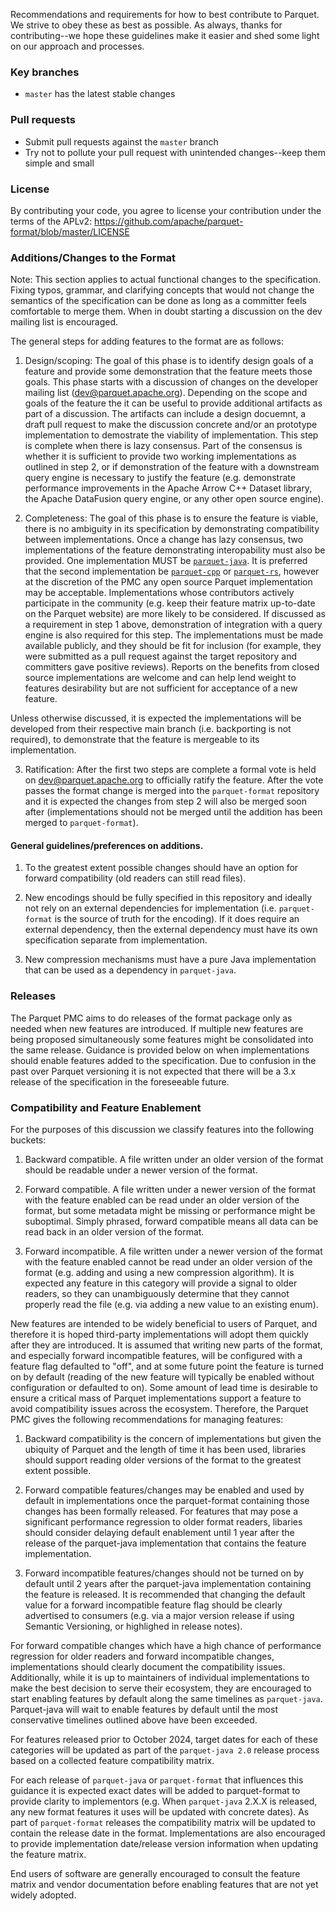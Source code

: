 <!--
  - Licensed to the Apache Software Foundation (ASF) under one
  - or more contributor license agreements.  See the NOTICE file
  - distributed with this work for additional information
  - regarding copyright ownership.  The ASF licenses this file
  - to you under the Apache License, Version 2.0 (the
  - "License"); you may not use this file except in compliance
  - with the License.  You may obtain a copy of the License at
  -
  -   http://www.apache.org/licenses/LICENSE-2.0
  -
  - Unless required by applicable law or agreed to in writing,
  - software distributed under the License is distributed on an
  - "AS IS" BASIS, WITHOUT WARRANTIES OR CONDITIONS OF ANY
  - KIND, either express or implied.  See the License for the
  - specific language governing permissions and limitations
  - under the License.
  -->

Recommendations and requirements for how to best contribute to Parquet. We strive to obey these as best as possible. As always, thanks for contributing--we hope these guidelines make it easier and shed some light on our approach and processes.

### Key branches
- `master` has the latest stable changes

### Pull requests
- Submit pull requests against the `master` branch
- Try not to pollute your pull request with unintended changes--keep them simple and small

### License
By contributing your code, you agree to license your contribution under the terms of the APLv2:
https://github.com/apache/parquet-format/blob/master/LICENSE

### Additions/Changes to the Format

Note: This section applies to actual functional changes to the specification.
Fixing typos, grammar, and clarifying concepts that would not change the
semantics of the specification can be done as long as a committer feels comfortable
to merge them. When in doubt starting a discussion on the dev mailing list is
encouraged.

The general steps for adding features to the format are as follows:

1. Design/scoping: The goal of this phase is to identify design goals of a feature and provide some demonstration that the feature meets those goals. This phase starts with a discussion of changes on the developer mailing list (dev@parquet.apache.org). Depending on the scope and goals of the feature the it can be useful to provide additional artifacts as part of a discussion. The artifacts can include a 
design docuemnt, a draft pull request to make the
   discussion concrete and/or an prototype implementation to demostrate the viability of implementation. This step is complete when there is lazy consensus. Part
   of the consensus is whether it is sufficient to provide two working
   implementations as outlined in step 2, or if demonstration of the feature with
   a downstream query engine is necessary to justify the feature (e.g.
   demonstrate performance improvements in the Apache Arrow C++ Dataset library,
   the Apache DataFusion query engine, or any other open source engine).

2. Completeness: The goal of this phase is to ensure the feature is
viable, there is no ambiguity in its specification by demonstrating compatibility between implementations. Once a change has lazy consensus, two implementations of the feature
   demonstrating interopability must also be provided.  One implementation MUST
   be [`parquet-java`](http://github.com/apache/parquet-java).  It is preferred
   that the second implementation be
   [`parquet-cpp`](https://github.com/apache/arrow) or
   [`parquet-rs`](https://github.com/apache/arrow-rs), however at the discretion
   of the PMC any open source Parquet implementation may be acceptable.
   Implementations whose contributors actively participate in the community
   (e.g. keep their feature matrix up-to-date on the Parquet website) are more
   likely to be considered. If discussed as a requirement in step 1 above,
   demonstration of integration with a query engine is also required for this
   step. The implementations must be made available publicly, and they should be
   fit for inclusion (for example, they were submitted as a pull request against
   the target repository and committers gave positive reviews). Reports on the benefits from closed source implementations
   are welcome and can help lend weight to features desirability but
   are not sufficient for acceptance of a new feature.

Unless otherwise discussed, it is expected the implementations will be developed
from their respective main branch (i.e. backporting is not required), to demonstrate that the feature is mergeable to its implementation.

3. Ratification: After the first two steps are complete a formal vote is held on
   dev@parquet.apache.org to officially ratify the feature.  After the vote
   passes the format change is merged into the `parquet-format` repository and
   it is expected the changes from step 2 will also be merged soon after
   (implementations should not be merged until the addition has been merged to
   `parquet-format`).

#### General guidelines/preferences on additions.

1. To the greatest extent possible changes should have an option for forward
   compatibility (old readers can still read files).

2. New encodings should be fully specified in this repository and ideally not
   rely on an external dependencies for implementation (i.e. `parquet-format` is
   the source of truth for the encoding). If it does require an
   external dependency, then the external dependency must have its
   own specification separate from implementation.

3. New compression mechanisms must have a pure Java implementation that can be
   used as a dependency in `parquet-java`.

### Releases

The Parquet PMC aims to do releases of the format package only as needed when
new features are introduced. If multiple new features are being proposed
simultaneously some features might be consolidated into the same release.
Guidance is provided below on when implementations should enable features added
to the specification.  Due to confusion in the past over Parquet versioning it
is not expected that there will be a 3.x release of the specification in the
foreseeable future.

### Compatibility and Feature Enablement

For the purposes of this discussion we classify features into the following buckets:

1. Backward compatible. A file written under an older version of the format
   should be readable under a newer version of the format.

2. Forward compatible. A file written under a newer version of the format with
   the feature enabled can be read under an older version of the format, but
   some metadata might be missing or performance might be suboptimal. Simply phrased, forward compatible means all
   data can be read back in an older version of the format.

3. Forward incompatible. A file written under a newer version of the format with
   the feature enabled cannot be read under an older version of the format (e.g.
   adding and using a new compression algorithm). It is expected any feature in
   this category will provide a signal to older readers, so they can
   unambiguously determine that they cannot properly read the file (e.g. via
   adding a new value to an existing enum).

New features are intended to be widely beneficial to users of Parquet, and
therefore it is hoped third-party implementations will adopt them quickly after
they are introduced. It is assumed that writing new parts of the format, and
especially forward incompatible features, will be configured with a feature flag
defaulted to "off", and at some future point the feature is turned on by default
(reading of the new feature will typically be enabled without configuration or
defaulted to on). Some amount of lead time is desirable to ensure a critical
mass of Parquet implementations support a feature to avoid compatibility issues
across the ecosystem.  Therefore, the Parquet PMC gives the following
recommendations for managing features:

1. Backward compatibility is the concern of implementations but given the
   ubiquity of Parquet and the length of time it has been used, libraries should
   support reading older versions of the format to the greatest extent possible.

2. Forward compatible features/changes may be enabled and used by default in
   implementations once the parquet-format containing those changes has been
   formally released.  For features that may pose a significant performance
   regression to older format readers, libaries should consider delaying default
   enablement until 1 year after the release of the parquet-java implementation
   that contains the feature implementation.

3. Forward incompatible features/changes should not be turned on by default
   until 2 years after the parquet-java implementation containing the feature is
   released. It is recommended that changing the default value for a forward
   incompatible feature flag should be clearly advertised to consumers (e.g. via
   a major version release if using Semantic Versioning, or highlighed in
   release notes).

For forward compatible changes which have a high chance of performance
regression for older readers and forward incompatible changes, implementations
should clearly document the compatibility issues. Additionally, while it is up
to maintainers of individual implementations to make the best decision to serve
their ecosystem, they are encouraged to start enabling features by default along
the same timelines as `parquet-java`.  Parquet-java will wait to enable features
by default until the most conservative timelines outlined above have been
exceeded.

For features released prior to October 2024, target dates for each of these
categories will be updated as part of the `parquet-java 2.0` release process
based on a collected feature compatibility matrix.

For each release of `parquet-java` or `parquet-format` that influences this
guidance it is expected exact dates will be added to parquet-format to provide
clarity to implementors (e.g. When `parquet-java` 2.X.X is released, any new
format features it uses will be updated with concrete dates). As part of
`parquet-format` releases the compatibility matrix will be updated to contain
the release date in the format. Implementations are also encouraged to provide
implementation date/release version information when updating the feature
matrix.

End users of software are generally encouraged to consult the feature matrix
and vendor documentation before enabling features that are not yet widely
adopted.

